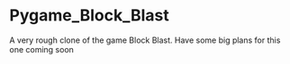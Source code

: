 # Pygame_Block_Blast
A very rough clone of the game Block Blast. Have some big plans for this one coming soon
